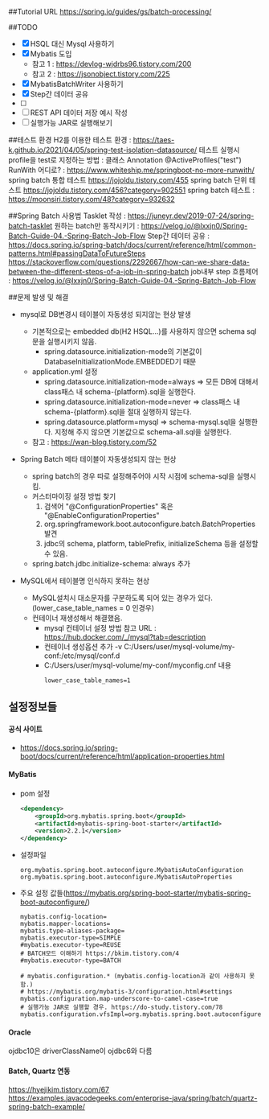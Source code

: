 ##Tutorial URL 
https://spring.io/guides/gs/batch-processing/

##TODO
  - [X] HSQL 대신 Mysql 사용하기
  - [X] Mybatis 도입 
    - 참고 1 : https://devlog-wjdrbs96.tistory.com/200
    - 참고 2 : https://jsonobject.tistory.com/225
  - [X] MybatisBatchWriter 사용하기
  - [X] Step간 데이터 공유
  - [ ]
  - [ ] REST API 데이터 저장 예시 작성 
  - [ ] 실행가능 JAR로 실행해보기

##테스트 환경
H2를 이용한 테스트 환경 : https://taes-k.github.io/2021/04/05/spring-test-isolation-datasource/
테스트 실행시 profile을 test로 지정하는 방법 : 클래스 Annotation @ActiveProfiles("test")
RunWith 어디로? : https://www.whiteship.me/springboot-no-more-runwith/
spring batch 통합 테스트 https://jojoldu.tistory.com/455
spring batch 단위 테스트 https://jojoldu.tistory.com/456?category=902551
spring batch 테스트 : https://moonsiri.tistory.com/48?category=932632

##Spring Batch 사용법
Tasklet 작성 : https://juneyr.dev/2019-07-24/spring-batch-tasklet
원하는 batch만 동작시키기 : https://velog.io/@lxxjn0/Spring-Batch-Guide-04.-Spring-Batch-Job-Flow
Step간 데이터 공유 : 
  https://docs.spring.io/spring-batch/docs/current/reference/html/common-patterns.html#passingDataToFutureSteps
  https://stackoverflow.com/questions/2292667/how-can-we-share-data-between-the-different-steps-of-a-job-in-spring-batch
job내부 step 흐름제어 : https://velog.io/@lxxjn0/Spring-Batch-Guide-04.-Spring-Batch-Job-Flow

##문제 발생 및 해결
* mysql로 DB변경시 테이블이 자동생성 되지않는 현상 발생 
  - 기본적으로는 embedded db(H2 HSQL...)를 사용하지 않으면 schema sql 문을 실행시키지 않음. 
    - spring.datasource.initialization-mode의 기본값이 DatabaseInitializationMode.EMBEDDED기 때문 
  - application.yml 설정 
    - spring.datasource.initialization-mode=always => 모든 DB에 대해서 class패스 내 schema-{platform}.sql을 실행한다. 
    - spring.datasource.initialization-mode=never => class패스 내 schema-{platform}.sql을 절대 실행하지 않는다.
    - spring.datasource.platform=mysql => schema-mysql.sql을 실행한다. 지정해 주지 않으면 기본값으로 schema-all.sql을 실행한다.
  - 참고 : https://wan-blog.tistory.com/52

* Spring Batch 메타 테이블이 자동생성되지 않는 현상 
  - spring batch의 경우 따로 설정해주어야 시작 시점에 schema-sql을 실행시킴. 
  - 커스터마이징 설정 방법 찾기
    1. 검색어 "@ConfigurationProperties" 혹은 "@EnableConfigurationProperties"
    2. org.springframework.boot.autoconfigure.batch.BatchProperties 발견
    3. jdbc의 schema, platform, tablePrefix, initializeSchema 등을 설정할 수 있음.
  - spring.batch.jdbc.initialize-schema: always 추가

* MySQL에서 테이블명 인식하지 못하는 현상
  - MySQL설치시 대소문자를 구분하도록 되어 있는 경우가 있다.(lower_case_table_names = 0 인경우) 
  - 컨테이너 재생성해서 해결했음. 
    - mysql 컨테이너 설정 방법 참고 URL : https://hub.docker.com/_/mysql?tab=description
    - 컨테이너 생성옵션 추가 -v C:/Users/user/mysql-volume/my-conf:/etc/mysql/conf.d
    - C:/Users/user/mysql-volume/my-conf/myconfig.cnf 내용 
      ```
      lower_case_table_names=1
      ```
## 설정정보들
#### 공식 사이트
- https://docs.spring.io/spring-boot/docs/current/reference/html/application-properties.html

#### MyBatis
* pom 설정 
  ```xml
  <dependency>
      <groupId>org.mybatis.spring.boot</groupId>
      <artifactId>mybatis-spring-boot-starter</artifactId>
      <version>2.2.1</version>
  </dependency>
  ```
* 설정파일
  ```text
  org.mybatis.spring.boot.autoconfigure.MybatisAutoConfiguration
  org.mybatis.spring.boot.autoconfigure.MybatisAutoProperties
  ```
* 주요 설정 값들(https://mybatis.org/spring-boot-starter/mybatis-spring-boot-autoconfigure/)
  ```properties
  mybatis.config-location=
  mybatis.mapper-locations=
  mybatis.type-aliases-package=
  mybatis.executor-type=SIMPLE
  #mybatis.executor-type=REUSE
  # BATCH모드 이해하기 https://bkim.tistory.com/4
  #mybatis.executor-type=BATCH
  
  # mybatis.configuration.* (mybatis.config-location과 같이 사용하지 못함.)
  # https://mybatis.org/mybatis-3/configuration.html#settings
  mybatis.configuration.map-underscore-to-camel-case=true
  # 실행가능 JAR로 실행할 경우. https://do-study.tistory.com/78
  mybatis.configuration.vfsImpl=org.mybatis.spring.boot.autoconfigure.SpringBootVFS
  ```

#### Oracle
ojdbc10은 driverClassName이 ojdbc6와 다름

#### Batch, Quartz 연동
https://hyejikim.tistory.com/67
https://examples.javacodegeeks.com/enterprise-java/spring/batch/quartz-spring-batch-example/

